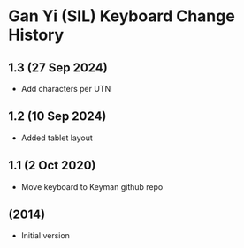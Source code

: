 Gan Yi (SIL) Keyboard Change History
=======================

1.3 (27 Sep 2024)
------------------
* Add characters per UTN

1.2 (10 Sep 2024)
------------------
* Added tablet layout

1.1 (2 Oct 2020)
------------------
* Move keyboard to Keyman github repo

(2014)
------------------
* Initial version
